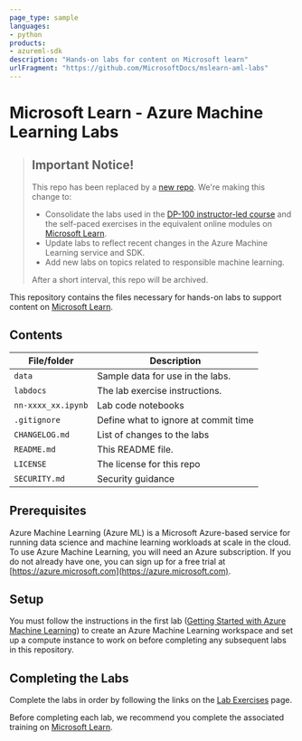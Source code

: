 ```yaml
---
page_type: sample
languages:
- python
products:
- azureml-sdk
description: "Hands-on labs for content on Microsoft learn"
urlFragment: "https://github.com/MicrosoftDocs/mslearn-aml-labs"
---
```


# Microsoft Learn - Azure Machine Learning Labs

> ## Important Notice!
>
> This repo has been replaced by a [new repo](https://aka.ms/mslearn-dp100). We're making this change to:
> - Consolidate the labs used in the [DP-100 instructor-led course](https://docs.microsoft.com/learn/certifications/courses/dp-100t01_) and the self-paced exercises in the equivalent online modules on [Microsoft Learn](https://docs.microsoft.com/learn/paths/build-ai-solutions-with-azure-ml-service/).
> - Update labs to reflect recent changes in the Azure Machine Learning service and SDK.
> - Add new labs on topics related to responsible machine learning.
>
> After a short interval, this repo will be archived.

<!-- 
Guidelines on README format: https://review.docs.microsoft.com/help/onboard/admin/samples/concepts/readme-template?branch=master

Guidance on onboarding samples to docs.microsoft.com/samples: https://review.docs.microsoft.com/help/onboard/admin/samples/process/onboarding?branch=master

Taxonomies for products and languages: https://review.docs.microsoft.com/new-hope/information-architecture/metadata/taxonomies?branch=master
-->

This repository contains the files necessary for hands-on labs to support content on [Microsoft Learn](https://docs.microsoft.com/learn/paths/build-ai-solutions-with-azure-ml-service/).

## Contents

| File/folder       | Description                                |
|-------------------|--------------------------------------------|
| `data`            | Sample data for use in the labs.           |
| `labdocs`         | The lab exercise instructions.             |
| `nn-xxxx_xx.ipynb`| Lab code notebooks                         |
| `.gitignore`      | Define what to ignore at commit time       |
| `CHANGELOG.md`    | List of changes to the labs                |
| `README.md`       | This README file.                          |
| `LICENSE`         | The license for this repo                  |
| `SECURITY.md`     | Security guidance                          |

## Prerequisites

Azure Machine Learning (Azure ML) is a Microsoft Azure-based service for running data science and machine learning workloads at scale in the cloud. To use Azure Machine Learning, you will need an Azure subscription. If you do not already have one, you can sign up for a free trial at [https://azure.microsoft.com](https://azure.microsoft.com).

## Setup

You must follow the instructions in the first lab ([Getting Started with Azure Machine Learning](./labdocs/Lab01.md)) to create an Azure Machine Learning workspace and set up a compute instance to work on before completing any subsequent labs in this repository.

## Completing the Labs

Complete the labs in order by following the links on the [Lab Exercises](./labdocs/README.md) page.

Before completing each lab, we recommend you complete the associated training on [Microsoft Learn](https://docs.microsoft.com/learn/paths/build-ai-solutions-with-azure-ml-service/).
